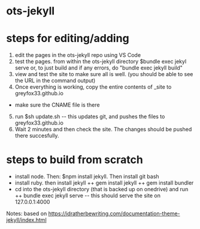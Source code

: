 # ots-jekyll

# steps for editing/adding 

1. edit the pages in the ots-jekyll repo using VS Code
2. test the pages. from within the ots-jekyll directory 
    $bundle exec jekyl serve
or, to just build and if any errors, do "bundle exec jekyll build"
3. view and test the site to make sure all is well. (you should be able to see the URL in the command output)
3. Once everything is working, copy the entire contents of _site to greyfox33.github.io
- make sure the CNAME file is there
5. run $sh update.sh  -- this updates git, and pushes the files to greyfox33.github.io
6. Wait 2 minutes and then check the site. The changes should be pushed there succesfully. 


# steps to build from scratch

+ install node. Then: $npm install jekyll. Then install git bash
+ install ruby. then install jekyll
   ++ gem install jekyll
   ++ gem install bundler
+ cd into the ots-jekyll directory (that is backed up on onedrive) and run 
   ++ bundle exec jekyll serve  -- this should serve the site on 127.0.0.1:4000 

Notes:
based on https://idratherbewriting.com/documentation-theme-jekyll/index.html
